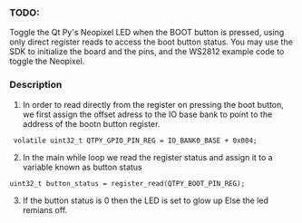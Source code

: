 ### TODO:

Toggle the Qt Py's Neopixel LED when the BOOT button is pressed, using only direct register reads to access the boot button status. You may use the SDK to initialize the board and the pins, and the WS2812 example code to toggle the Neopixel.


### Description
1. In order to read directly from the register on pressing the boot button, we first assign the offset adress to the IO base bank to point to the address of the bootn button register.
```
 volatile uint32_t QTPY_GPIO_PIN_REG = IO_BANK0_BASE + 0x004;
```
2. In the main while loop we read the register status and assign it to a variable known as button status
```
uint32_t button_status = register_read(QTPY_BOOT_PIN_REG);
````
3. If the button status is 0 then the LED is set to glow up
Else the led remians off.
